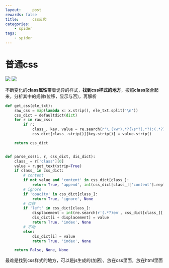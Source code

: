 ```yaml
---
layout:     post
rewards: false
title:      css反爬
categories:
    - spider
tags:
    - spider
---
```


# 普通css

<span class='gp-2'>
    <img src='https://cdn.jsdelivr.net/gh/631068264/img/006tNc79ly1g2h11np4w4j31y40u0q60.jpg' />
    <img src='https://cdn.jsdelivr.net/gh/631068264/img/006tNc79ly1g2h1cg71f3j31ak0u0mzg.jpg' />
</span>


不断变化的**class属性**带着诡异的样式，**找到css样式的地方**，按照**class**聚合起来，分析其中的规律(位移，显示与否)，再解析

```python
def get_css(ele_txt):
    raw_css = map(lambda x: x.strip(), ele_txt.split('\n'))
    css_dict = defaultdict(dict)
    for r in raw_css:
        if r:
            class_, key, value = re.search(r'\.(\w*).*?{\s*?(.*?):(.*?)\s*}', r).groups()
            css_dict[class_.strip()][key.strip()] = value.strip()

    return css_dict


def parse_css(i, r, css_dict, dis_dict):
    class_ = r['class'][0]
    value = r.get_text(strip=True)
    if class_ in css_dict:
        # content
        if not value and 'content' in css_dict[class_]:
            return True, 'append', int(css_dict[class_]['content'].replace('"', ''))
        # ignore
        if 'opacity' in css_dict[class_]:
            return True, 'ignore', None
        # 位移
        if 'left' in css_dict[class_]:
            displacement = int(re.search(r'(.*?)em', css_dict[class_]['left']).group(1))
            dis_dict[i + displacement] = value
            return True, 'index', None
        # 不动
        else:
            dis_dict[i] = value
            return True, 'index', None

    return False, None, None

```

最难是找到css样式的地方，可以是js生成的(加密)，放在css里面，放在html里面